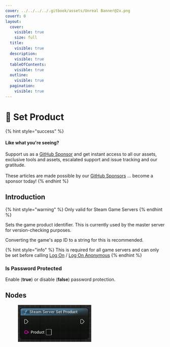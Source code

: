 ```yaml
---
cover: ../../../../.gitbook/assets/Unreal Banner@2x.png
coverY: 0
layout:
  cover:
    visible: true
    size: full
  title:
    visible: true
  description:
    visible: true
  tableOfContents:
    visible: true
  outline:
    visible: true
  pagination:
    visible: true
---
```


# 🔵 Set Product

{% hint style="success" %}
#### Like what you're seeing?

Support us as a [GitHub Sponsor](../../../../become-a-sponsor/) and get instant access to all our assets, exclusive tools and assets, escalated support and issue tracking and our gratitude.\
\
These articles are made possible by our [GitHub Sponsors](../../../../become-a-sponsor/) ... become a sponsor today!
{% endhint %}

## Introduction

{% hint style="warning" %}
Only valid for Steam Game Servers
{% endhint %}

Sets the game product identifier. This is currently used by the master server for version-checking purposes.

Converting the game's app ID to a string for this is recommended.

{% hint style="info" %}
This is required for all game servers and can only be set before calling [Log On](log-on.md) / [Log On Anonymous](log-on-anonymous.md)
{% endhint %}

### Is Password Protected

Enable (**true**) or disable (**false**) password protection.

## Nodes

<figure><img src="../../../../.gitbook/assets/image (294).png" alt=""><figcaption></figcaption></figure>
